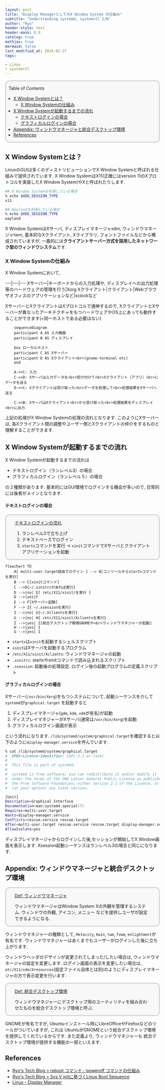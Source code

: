 ```yaml
---
layout: post
title: "Display ManagerとしてのX Window System の仕組み"
subtitle: "Understanding systemd, systemctl 2/N"
author: "Ryo"
header-style: text
header-mask: 0.0
catelog: true
mathjax: true
mermaid: false
last_modified_at: 2024-02-27
tags:

- Linux
- systemctl
---
```


<div style='border-radius: 1em; border-style:solid; border-color:#D3D3D3; background-color:#F8F8F8'>

<p class="h4">&nbsp;&nbsp;Table of Contents</p>

<!-- START doctoc generated TOC please keep comment here to allow auto update -->
<!-- DON'T EDIT THIS SECTION, INSTEAD RE-RUN doctoc TO UPDATE -->

- [X Window Systemとは？](#x-window-system%E3%81%A8%E3%81%AF)
  - [X Window Systemの仕組み](#x-window-system%E3%81%AE%E4%BB%95%E7%B5%84%E3%81%BF)
- [X Window Systemが起動するまでの流れ](#x-window-system%E3%81%8C%E8%B5%B7%E5%8B%95%E3%81%99%E3%82%8B%E3%81%BE%E3%81%A7%E3%81%AE%E6%B5%81%E3%82%8C)
    - [テキストログインの場合](#%E3%83%86%E3%82%AD%E3%82%B9%E3%83%88%E3%83%AD%E3%82%B0%E3%82%A4%E3%83%B3%E3%81%AE%E5%A0%B4%E5%90%88)
    - [グラフィカルログインの場合](#%E3%82%B0%E3%83%A9%E3%83%95%E3%82%A3%E3%82%AB%E3%83%AB%E3%83%AD%E3%82%B0%E3%82%A4%E3%83%B3%E3%81%AE%E5%A0%B4%E5%90%88)
- [Appendix: ウィンドウマネージャと統合デスクトップ環境](#appendix-%E3%82%A6%E3%82%A3%E3%83%B3%E3%83%89%E3%82%A6%E3%83%9E%E3%83%8D%E3%83%BC%E3%82%B8%E3%83%A3%E3%81%A8%E7%B5%B1%E5%90%88%E3%83%87%E3%82%B9%E3%82%AF%E3%83%88%E3%83%83%E3%83%97%E7%92%B0%E5%A2%83)
- [References](#references)

<!-- END doctoc generated TOC please keep comment here to allow auto update -->


</div>

## X Window Systemとは？

LinuxのGUIは多くのディストリビューションでX Window Systemと呼ばれる仕組みで提供されています.
X Window SystemはX11(正確にはversion 11のXプロトコルを実装したX Window System)やXと呼ばれたりします.

```zsh
## X Window Systemを利用している場合
% echo $XDG_SESSION_TYPE
x11

## Waylandを利用している場合
% echo $XDG_SESSION_TYPE
wayland
```

X Window SystemはXサーバ, ディスプレイマネージャxdm, ウィンドウマネージャtwm, 基本的なXクライアント, Xライブラリ, フォントファイルなどから構成されていますが, 一義的には**クライアントサーバー方式を採用したネットワーク型のウィンドウシステム**です.

### X Window Systemの仕組み

X Window Systemにおいて,

---|---|---
Xサーバー|キーボードからの入力処理や, ディスプレイへの出力処理等のハードウェアの管理を行う|Xorg
Xクライアント|クライアント|Webブラウザオフィスのアプリケーションなど|xclockなど

XサーバーとXクライアントはXプロトコルで通神するので, XクライアントとXサーバーが異なったアーキテクチャをもつハードウェアやOS上にあっても動作することができます(=同一ホストである必要はない)

```mermaid
    sequenceDiagram
    participant A AS 入力機器
    participant B AS ディスプレイ

    box ローカルホスト
    participant C AS Xサーバー
    participant D AS Xクライアント<br>(gnome-terminal etc)
    end
    
    A->>C: 入力
    C->>D: Xサーバは入力データを<br>受け付けて<br>Xクライアント（アプリ）<br>にデータを送る
    D->>C: Xクライアントは受け取った<br>データを処理して<br>処理結果をXサーバへ送る

    C->>B: XサーバはXクライアント<br>から受け取った<br>処理結果をディスプレイ<br>に出力
```

上記の処理がX Window Systemの処理の流れとなります. このようにXサーバーは, 各Xクライアント間の調整やユーザー側とXクライアントの仲介をするものと理解することができます.


## X Window Systemが起動するまでの流れ

X Window Systemが起動するまでの流れは

- テキストログイン（ランレベル3）の場合
- グラフィカルログイン（ランレベル５）の場合

の２種類があります. 基本的にはGUI環境でログインする機会が多いので, 日常的には後者がメインとなります.

#### テキストログインの場合

<div style='padding-left: 2em; padding-right: 2em; border-radius: 1em; border-style:solid; border-color:#D3D3D3; background-color:#F8F8F8'>
<p class="h4"><ins>テキストログインの流れ</ins></p>

1. ランレベル3で立ち上げ
2. テキストベースでログイン
3. `startx`コマンドを実行 → `xinit`コマンドでXサーバとクライアントアプリケーションを起動

</div>


```mermaid
flowchart TD
    A[ multi-user.target経由でログイン ] --> B[コンソールからstartxコマンドを実行]
    B --> C[xinitコマンド]
    C -->D{~/.xinitrcがあれば実行}
    D -->|no| E[ /etc/X11/xinit/を実行 ]
    D -->|yes|F
    E --> F[Xサーバー起動] 
    F --> Z{ ~/.xsessionを実行}
    Z -->|no| G{~/.Xclientsを実行}
    G -->|no| H{ /etc/X11/xinit/Xclientsを実行}
    Z -->|yes| I[統合デスクトップ環境GNOMEや<br>ウィンドウマネジャーが起動]
    H -->|yes| I
    G -->|yes| I
```

- `startx`は`xinit`を起動するシェルスクリプト
- `xinit`はXサーバを起動するプログラム
- `/etc/X11/xinit/Xclients`: ウィンドウマネージャの起動
- `.xinitrc`: startxやxinitコマンドで読み込まれるスクリプト
- `.xsession`: 起動後の処理設定. ログイン後の起動プログラムの定義スクリプト


#### グラフィカルログインの場合


Xサーバー(`/usr/bin/Xorg`)をもつシステムについて, 起動シーケンスを介して`systemd`が`graphical.target`
を起動すると

1. ディスプレイマネージャ(`gdm`, `kdm`, `xdm`が有名)が起動
2. ディスプレイマネジャーがXサーバ(通常は`/usr/bin/Xorg`)を起動
3. グラフィカルログイン画面が表示

という流れになります. `/lib/systemd/system/graphical.target`を確認すると以下のように`display-manager.service`を呼んでいます. 

```zsh
% cat /lib/systemd/system/graphical.target       
#  SPDX-License-Identifier: LGPL-2.1-or-later
#
#  This file is part of systemd.
#
#  systemd is free software; you can redistribute it and/or modify it
#  under the terms of the GNU Lesser General Public License as published by
#  the Free Software Foundation; either version 2.1 of the License, or
#  (at your option) any later version.

[Unit]
Description=Graphical Interface
Documentation=man:systemd.special(7)
Requires=multi-user.target
Wants=display-manager.service
Conflicts=rescue.service rescue.target
After=multi-user.target rescue.service rescue.target display-manager.service
AllowIsolate=yes
```

ディスプレイマネージャからログインした後,セッションが開始してX Window画面を表示します. Xsession起動シーケンスはランレベル3の場合と同じになります.


## Appendix: ウィンドウマネージャと統合デスクトップ環境

<div style='padding-left: 2em; padding-right: 2em; border-radius: 1em; border-style:solid; border-color:#D3D3D3; background-color:#F8F8F8'>
<p class="h4"><ins>Def: ウィンドウマネージャ</ins></p>

ウィンドウマネージャはWindow System Xの外観を管理するシステム. ウィンドウの外観, アイコン, メニュー
などを提供しユーザが設定できるようになる. 


</div>

ウィンドウマネジャーの種類として, `Metacity`, `Kwin`, `twm`, `fvwm`, `enlightment`が有名です. ウィンドウマネジャーはあくまでもユーザーがログインした後に立ち上がります. 

ウィンドウヘッダのデザインが変更されてしまった/したい場合は, ウィンドウマネージャの設定を変更します.
ログイン画面の表示を変更したい場合は, `etc/X11/xdm/Xresources`(設定ファイル自体とは別)のようにディスプレイマネージャの方で表示変更を行います.


<div style='padding-left: 2em; padding-right: 2em; border-radius: 1em; border-style:solid; border-color:#D3D3D3; background-color:#F8F8F8'>
<p class="h4"><ins>Def: 統合デスクトップ環境</ins></p>

ウィンドウマネジャーにデスクトップ用のユーティリティを組み合わせたものを総合デスクトップ環境と呼ぶ.

</div>

GNOMEが有名ですが, Ubuntuインストール時にLibreOfficeやFirefoxなどのツールがついていますが, これは
UbuntuがGNOMEという総合デスクトップ環境を提供してくれているからです. また定義より, ウィンドウマネジャーも
統合デスクトップ環境が提供する機能の一部といえます. 


References
----------
- [Ryo's Tech Blog > reboot コマンド／poweroff コマンドの仕組み](https://ryonakagami.github.io/2021/04/28/ubuntu-reboot-systemd/)
- [Ryo's Tech Blog > Sys V initに基づくLinux Boot Sequence](https://ryonakagami.github.io/2023/07/15/linux-boot-sequence/)
- [Linux - Display Manager](https://www.infraexpert.com/infra/linux42.html#google_vignette)